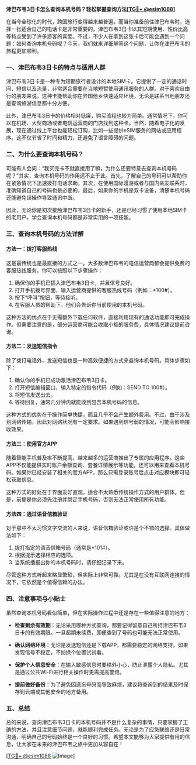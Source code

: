 **津巴布韦3日卡怎么查询本机号码？轻松掌握查询方法[[TG💪+ @esim1088](https://t.me/s/esim1088)]**

在当今全球化的时代，跨国旅行变得越来越普遍。而当你准备前往津巴布韦时，选择一张适合自己的电话卡是非常重要的。津巴布韦3日卡以其短期使用、性价比高等特点受到了许多游客的喜爱。不过，不少人在拿到这张卡后可能会遇到一个问题：如何查询本机号码呢？今天，我们就来详细解答这个问题，让你在津巴布韦的旅程更加顺利。

### 一、津巴布韦3日卡的特点与适用人群

津巴布韦3日卡是一种专为短期旅行者设计的本地SIM卡。它提供了一定的通话时间、短信以及流量，非常适合需要在当地短暂使用通讯服务的人群。对于喜欢自由行的朋友来说，这种卡能帮助你在异国他乡快速适应环境，无论是联系当地朋友还是查询旅游信息都十分方便。

此外，津巴布韦3日卡的价格相对低廉，购买流程也较为简单。通常情况下，你可以在机场、大型商场或者电信运营商的门店找到这种卡。当然，随着电子化的发展，现在通过线上平台也能轻松订购，比如一些提供eSIM服务的网站或应用程序。这不仅节省了时间和精力，还避免了语言障碍的问题。

### 二、为什么要查询本机号码？

可能有人会问：“我买完卡不就直接用了嘛，为什么还要特意去查询本机号码呢？”其实，查询本机号码的作用远不止于此。首先，了解自己的号码可以帮助你在紧急情况下迅速拨打电话求助。其次，在使用国际漫游或者与国内亲友联系时，准确知道自己的号码也是必要的。最后，如果你的手机是双卡设备，清楚本机号码还能避免误操作导致通讯中断。

因此，无论你是初次接触津巴布韦3日卡的新手，还是已经习惯了使用本地SIM卡的老用户，学会查询本机号码都是非常实用的一项技能。

### 三、查询本机号码的方法详解

#### 方法一：拨打客服热线

这是最传统也是最直接的方式之一。大多数津巴布韦的电信运营商都会提供免费的客服热线服务。你可以按照以下步骤操作：

1. 确保你的手机已插入津巴布韦3日卡，并且信号良好。
2. 打开手机拨号界面，输入运营商提供的客服热线号码（例如：*100#）。
3. 按下“呼叫”按钮，等待接听。
4. 在客服人员的帮助下，他们会告诉你当前使用的本机号码。

这种方法的优点在于无需额外下载任何软件，直接利用现有的通话功能即可完成操作。但需要注意的是，部分运营商可能会收取小额的服务费，具体情况建议提前咨询。

#### 方法二：发送短信指令

除了拨打电话外，发送短信也是一种高效便捷的方式来查询本机号码。具体步骤如下：

1. 确认你的手机已成功激活津巴布韦3日卡。
2. 打开短信编辑窗口，输入特定的指令代码（例如：SEND TO 100#）。
3. 将短信发送出去。
4. 等待回复，通常几分钟内就能收到包含本机号码的信息。

这种方式的优势在于操作简单快捷，而且几乎不会产生额外费用。不过，由于涉及到网络传输，因此对网络状况有一定要求。如果遇到信号弱的情况，可能会影响接收效果。

#### 方法三：使用官方APP

随着智能手机普及率不断提高，越来越多的运营商推出了专属的应用程序。这些APP不仅能提供实时账户余额查询、套餐详情展示等功能，还可以用来查看本机号码。如果你已经安装了相关的官方APP，那么只需登录账号后点击对应模块即可轻松获取信息。

这种方式的好处在于界面友好直观，适合不太熟悉传统操作方式的用户群体。但是，前提是你必须先注册并绑定手机号码，否则无法正常使用所有功能。

#### 方法四：通过语音信箱验证

对于那些不太习惯文字交流的人来说，语音信箱验证或许是个不错的选择。具体做法如下：

1. 拨打指定的语音信箱号码（通常是*101#）。
2. 根据提示选择相应的选项。
3. 当系统播报出你的本机号码时，请仔细记录下来。

尽管这种方式听起来略显繁琐，但实际上非常可靠。尤其是在没有互联网连接的情况下，它依然是个值得信赖的办法。

### 四、注意事项与小贴士

虽然查询本机号码看似简单，但在实际操作过程中还是存在一些值得注意的地方：

- **检查剩余有效期**：无论采用哪种方式查询，都要记得留意自己所持津巴布韦3日卡的有效期限。一旦超期未续费，即便查到了号码也可能无法正常使用。
  
- **确认网络环境**：无论是发送短信还是下载APP，都需要稳定的网络支持。如果发现信号不稳定，不妨换个位置试试看。

- **保护个人信息安全**：在输入敏感信息时要格外小心，防止泄露个人隐私。尤其是通过公共Wi-Fi进行相关操作时更需提高警惕。

- **提前做好备份**：为了避免因遗忘号码而导致麻烦，建议将查询到的结果及时保存到云端或其他安全的地方备用。

### 五、总结

总的来说，查询津巴布韦3日卡的本机号码并不是什么复杂的事情，只要掌握了正确的方法，并且注意细节问题，就能顺利完成任务。无论是为了应急联络还是日常沟通，明确自己的号码始终是一个良好的习惯。希望本文能够为大家提供有用的信息，让大家在未来的津巴布韦之旅中更加从容自在！

[[TG💪+ @esim1088](https://t.me/s/esim1088) ![Image](https://i.postimg.cc/4NQfJmqS/Snipaste-2025-05-13-00-14-12.png)]